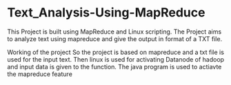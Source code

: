 # Text_Analysis-Using-MapReduce
This Project is built using MapReduce and Linux scripting. The Project aims to analyze text using mapreduce and give the output in format of a TXT file.

Working of the project
So the project is based on mapreduce and a txt file is used for the input text.
Then  linux is used for activating Datanode of hadoop and input data is given to the function.
The java program is used to actiavte the mapreduce feature 
